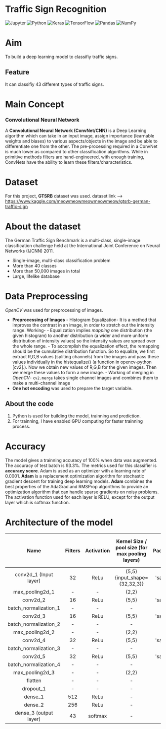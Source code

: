 # Traffic Sign Recognition

<img alt="Jupyter" src="https://img.shields.io/badge/Jupyter%20-%23F37626.svg?&style=for-the-badge&logo=Jupyter&logoColor=white" /> <img alt="Python" src="https://img.shields.io/badge/python%20-%2314354C.svg?&style=for-the-badge&logo=python&logoColor=white"/> <img alt="Keras" src="https://img.shields.io/badge/Keras%20-%23D00000.svg?&style=for-the-badge&logo=Keras&logoColor=white"/> <img alt="TensorFlow" src="https://img.shields.io/badge/TensorFlow%20-%23FF6F00.svg?&style=for-the-badge&logo=TensorFlow&logoColor=white" /> <img alt="Pandas" src="https://img.shields.io/badge/pandas%20-%23150458.svg?&style=for-the-badge&logo=pandas&logoColor=white" /> <img alt="NumPy" src="https://img.shields.io/badge/numpy%20-%23013243.svg?&style=for-the-badge&logo=numpy&logoColor=white" />

# Aim

To build a deep learning model to classifiy traffic signs.

## Feature

It can classifiy 43 different types of traffic signs.

# Main Concept

### Convolutional Neural Network

A **Convolutional Neural Network (ConvNet/CNN)** is a Deep Learning algorithm which can take in an input image, assign importance (learnable weights and biases) to various aspects/objects in the image and be able to differentiate one from the other. The pre-processing required in a ConvNet is much lower as compared to other classification algorithms. While in primitive methods filters are hand-engineered, with enough training, ConvNets have the ability to learn these filters/characteristics.

# Dataset

For this project, **GTSRB** dataset was used.
dataset link --> https://www.kaggle.com/meowmeowmeowmeowmeow/gtsrb-german-traffic-sign

# About the dataset

The German Traffic Sign Benchmark is a multi-class, single-image classification challenge held at the International Joint Conference on Neural Networks (IJCNN) 2011.

- Single-image, multi-class classification problem
- More than 40 classes
- More than 50,000 images in total
- Large, lifelike database

# Data Preprocessing

_OpenCV_ was used for preprocessing of images.

- **Preprocessing of Images** -
  Histogram Equalization- It is a method that improves the contrast in an image, in order to stretch out the intensity range.
  Working- - Equalization implies _mapping_ one distribution (the given histogram) to another distribution (a wider and more uniform distribution of intensity values) so the intensity values are spread over the whole range. - To accomplish the equalization effect, the remapping should be the cumulative distribution function.
  So to equalize, we first extract R,G,B values (spliting channels) from the images and pass these values individually in the histequalize() (a function in opencv-python [cv2].). Now we obtain new values of R,G,B for the given images. Then we merge these values to form a new image. - Working of merging in _OpenCV_-
  `cv2.merge` takes single channel images and combines them to make a multi-channel image
- **One hot encoding** was used to prepare the target variable.

## About the code

1. Python is used for building the model, trainning and prediction.
2. For trainning, I have enabled GPU computing for faster trainning process.

# Accuracy

The model gives a trainning accuracy of 100% when data was augmented. The accuracy of test batch is 93.3%. The metrics used for this classifier is **accuracy score**. Adam is used as an optimizer with a learning rate of 0.0001. **Adam** is a replacement optimization algorithm for stochastic gradient descent for training deep learning models. **Adam** combines the best properties of the AdaGrad and RMSProp algorithms to provide an optimization algorithm that can handle sparse gradients on noisy problems. The activation function used for each layer is RELU, except for the output layer which is softmax function.

# Architecture of the model

|          Name          | Filters | Activation | Kernel Size / pool size (for max pooling layers) | Padding | Dropout Probability (Only for dropout layer) |
| :--------------------: | :-----: | :--------: | :----------------------------------------------: | :-----: | :------------------------------------------: |
| conv2d_1 (Input layer) |   32    |    ReLu    |          (5,5) {input_shape=(32,32,3)}           | 'same'  |                                              |
|    max_pooling2d_1     |    -    |     -      |                      (2,2)                       |    -    |                                              |
|        conv2d_2        |   16    |    ReLu    |                      (5,5)                       | 'same'  |                                              |
| batch_normalization_1  |    -    |     -      |                        -                         |    -    |                                              |
|        conv2d_3        |   16    |    ReLu    |                      (5,5)                       | 'same'  |                                              |
| batch_normalization_2  |    -    |     -      |                        -                         |    -    |                                              |
|    max_pooling2d_2     |    -    |     -      |                      (2,2)                       |    -    |                                              |
|        conv2d_4        |   32    |    ReLu    |                      (5,5)                       | 'same'  |                                              |
| batch_normalization_3  |    -    |     -      |                        -                         |    -    |                                              |
|        conv2d_5        |   32    |    ReLu    |                      (5,5)                       | 'same'  |                                              |
| batch_normalization_4  |    -    |     -      |                        -                         |    -    |                                              |
|    max_pooling2d_3     |    -    |     -      |                      (2,2)                       |    -    |                                              |
|        flatten         |    -    |     -      |                        -                         |    -    |                                              |
|       dropout_1        |    -    |     -      |                        -                         |    -    |                     0.5                      |
|        dense_1         |   512   |    ReLu    |                        -                         |    -    |                                              |
|        dense_2         |   256   |    ReLu    |                        -                         |    -    |                                              |
| dense_3 (output layer) |   43    |  softmax   |                        -                         |    -    |                                              |
